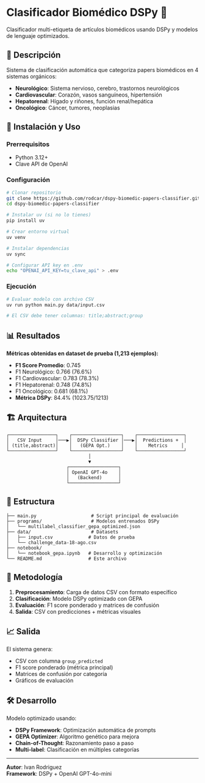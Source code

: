 # Clasificador Biomédico DSPy 🧬

Clasificador multi-etiqueta de artículos biomédicos usando DSPy y modelos de lenguaje optimizados.

## 🎯 Descripción

Sistema de clasificación automática que categoriza papers biomédicos en 4 sistemas orgánicos:
- **Neurológico**: Sistema nervioso, cerebro, trastornos neurológicos
- **Cardiovascular**: Corazón, vasos sanguíneos, hipertensión
- **Hepatorenal**: Hígado y riñones, función renal/hepática  
- **Oncológico**: Cáncer, tumores, neoplasias

## 🚀 Instalación y Uso

### Prerrequisitos
- Python 3.12+
- Clave API de OpenAI

### Configuración
```bash
# Clonar repositorio
git clone https://github.com/rodcar/dspy-biomedic-papers-classifier.git
cd dspy-biomedic-papers-classifier

# Instalar uv (si no lo tienes)
pip install uv

# Crear entorno virtual
uv venv

# Instalar dependencias
uv sync

# Configurar API key en .env
echo "OPENAI_API_KEY=tu_clave_api" > .env
```

### Ejecución
```bash
# Evaluar modelo con archivo CSV
uv run python main.py data/input.csv

# El CSV debe tener columnas: title;abstract;group
```

## 📊 Resultados

**Métricas obtenidas en dataset de prueba (1,213 ejemplos):**
- **F1 Score Promedio**: 0.745
- F1 Neurológico: 0.766 (76.6%)
- F1 Cardiovascular: 0.783 (78.3%)  
- F1 Hepatorenal: 0.748 (74.8%)
- F1 Oncológico: 0.681 (68.1%)
- **Métrica DSPy**: 84.4% (1023.75/1213)

## 🏗️ Arquitectura

```
┌─────────────────┐    ┌──────────────────┐    ┌─────────────────┐
│   CSV Input     │───▶│  DSPy Classifier │───▶│  Predictions +  │
│ (title,abstract)│    │   (GEPA Opt.)    │    │    Metrics     │
└─────────────────┘    └──────────────────┘    └─────────────────┘
                              │
                              ▼
                      ┌──────────────────┐
                      │ OpenAI GPT-4o    │
                      │   (Backend)      │
                      └──────────────────┘
```

## 📁 Estructura

```
├── main.py                    # Script principal de evaluación
├── programs/                  # Modelos entrenados DSPy
│   └── multilabel_classifier_gepa_optimized.json
├── data/                      # Datasets
│   ├── input.csv             # Datos de prueba
│   └── challenge_data-18-ago.csv
├── notebook/
│   └── notebook_gepa.ipynb   # Desarrollo y optimización
└── README.md                 # Este archivo
```

## 🔬 Metodología

1. **Preprocesamiento**: Carga de datos CSV con formato específico
2. **Clasificación**: Modelo DSPy optimizado con GEPA
3. **Evaluación**: F1 score ponderado y matrices de confusión
4. **Salida**: CSV con predicciones + métricas visuales

## 📈 Salida

El sistema genera:
- CSV con columna `group_predicted`
- F1 score ponderado (métrica principal)
- Matrices de confusión por categoría
- Gráficos de evaluación

## 🛠️ Desarrollo

Modelo optimizado usando:
- **DSPy Framework**: Optimización automática de prompts
- **GEPA Optimizer**: Algoritmo genético para mejora
- **Chain-of-Thought**: Razonamiento paso a paso
- **Multi-label**: Clasificación en múltiples categorías

---
**Autor**: Ivan Rodriguez  
**Framework**: DSPy + OpenAI GPT-4o-mini

